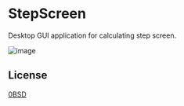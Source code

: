 # StepScreen

Desktop GUI application for calculating step screen.

![image](https://github.com/e2t/step-screen/assets/28775275/75f02ef1-7163-4a9f-994c-3bec0bd5939f)



## License

[0BSD](https://opensource.org/licenses/0BSD)
